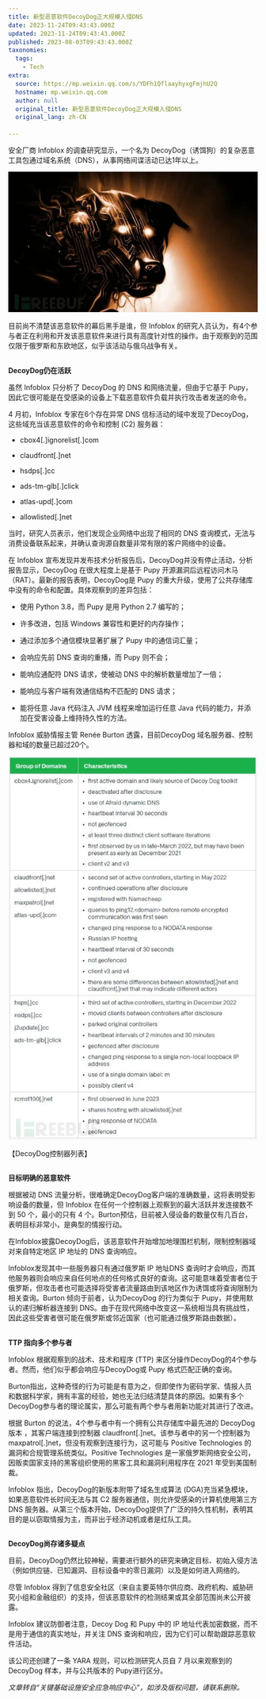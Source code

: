 ```yaml
---
title: 新型恶意软件DecoyDog正大规模入侵DNS
date: 2023-11-24T09:43:43.000Z
updated: 2023-11-24T09:43:43.000Z
published: 2023-08-03T09:43:43.000Z
taxonomies:
  tags:
    - Tech
extra:
  source: https://mp.weixin.qq.com/s/YDFh1QflaayhyxgFmjhU2Q
  hostname: mp.weixin.qq.com
  author: null
  original_title: 新型恶意软件DecoyDog正大规模入侵DNS
  original_lang: zh-CN

---
```


安全厂商 Infoblox 的调查研究显示，一个名为 DecoyDog（诱饵狗）的复杂恶意工具包通过域名系统（DNS），从事网络间谍活动已达1年以上。

![Image](640.jpeg)

目前尚不清楚该恶意软件的幕后黑手是谁，但 Infoblox 的研究人员认为，有4个参与者正在利用和开发该恶意软件来进行具有高度针对性的操作。由于观察到的范围仅限于俄罗斯和东欧地区，似乎该活动与俄乌战争有关。

## 

**DecoyDog仍在活跃**

虽然 Infoblox 只分析了 DecoyDog 的 DNS 和网络流量，但由于它基于 Pupy，因此它很可能是在受感染的设备上下载恶意软件负载并执行攻击者发送的命令。

4 月初，Infoblox 专家在6个存在异常 DNS 信标活动的域中发现了DecoyDog，这些域充当该恶意软件的命令和控制 (C2) 服务器：

-   cbox4\[.\]ignorelist\[.\]com
    
-   claudfront\[.\]net
    
-   hsdps\[.\]cc
    
-   ads-tm-glb\[.\]click
    
-   atlas-upd\[.\]com
    
-   allowlisted\[.\]net
    

当时，研究人员表示，他们发现企业网络中出现了相同的 DNS 查询模式，无法与消费设备联系起来，并确认查询源自数量非常有限的客户网络中的设备。

在 Infoblox 宣布发现并发布技术分析报告后，DecoyDog并没有停止活动，分析报告显示，DecoyDog 在很大程度上是基于 Pupy 开源漏洞后远程访问木马（RAT）。最新的报告表明，DecoyDog是 Pupy 的重大升级，使用了公共存储库中没有的命令和配置。具体观察到的差异包括：

-   使用 Python 3.8，而 Pupy 是用 Python 2.7 编写的；
    
-   许多改进，包括 Windows 兼容性和更好的内存操作；
    
-   通过添加多个通信模块显著扩展了 Pupy 中的通信词汇量；
    
-   会响应先前 DNS 查询的重播，而 Pupy 则不会；
    
-   能响应通配符 DNS 请求，使被动 DNS 中的解析数量增加了一倍；
    
-   能响应与客户端有效通信结构不匹配的 DNS 请求；
    
-   能将任意 Java 代码注入 JVM 线程来增加运行任意 Java 代码的能力，并添加在受害设备上维持持久性的方法。
    

Infoblox 威胁情报主管 Renée Burton 透露，目前DecoyDog 域名服务器、控制器和域的数量已超过20个。

![Image](640.1.jpeg)

【DecoyDog控制器列表】

## 

**目标明确的恶意软件**

根据被动 DNS 流量分析，很难确定DecoyDog客户端的准确数量，这将表明受影响设备的数量，但 Infoblox 在任何一个控制器上观察到的最大活跃并发连接数不到 50 个，最小的只有 4 个。Burton预估，目前被入侵设备的数量仅有几百台，表明目标非常小，是典型的情报行动。

在Infoblox披露DecoyDog后，该恶意软件开始增加地理围栏机制，限制控制器域对来自特定地区 IP 地址的 DNS 查询响应。

Infoblox发现其中一些服务器只有通过俄罗斯 IP 地址DNS 查询时才会响应，而其他服务器则会响应来自任何地点的任何格式良好的查询。这可能意味着受害者位于俄罗斯，但攻击者也可能选择将受害者流量路由到该地区作为诱饵或将查询限制为相关查询。Burton 倾向于前者，认为DecoyDog 的行为类似于 Pupy，并使用默认的递归解析器连接到 DNS。由于在现代网络中改变这一系统相当具有挑战性，因此这些受害者很可能在俄罗斯或邻近国家（也可能通过俄罗斯路由数据）。

## 

**TTP 指向多个参与者**

Infoblox 根据观察到的战术、技术和程序 (TTP) 来区分操作DecoyDog的4个参与者。然而，他们似乎都会响应与DecoyDog或 Pupy 格式匹配正确的查询。

Burton指出，这种奇怪的行为可能是有意为之，但即使作为密码学家、情报人员和数据科学家，拥有丰富的经验，她也无法归结清楚具体的原因。如果有多个 DecoyDog参与者的理论属实，那么可能有两个参与者用新功能对其进行了改进。

根据 Burton 的说法，4个参与者中有一个拥有公共存储库中最先进的 DecoyDog 版本 ，其客户端连接到控制器 claudfront\[.\]net。该参与者中的另一个控制器为maxpatrol\[.\]net，但没有观察到连接行为，这可能与 Positive Technologies 的漏洞和合规管理系统类似。Positive Technologies 是一家俄罗斯网络安全公司，因贩卖国家支持的黑客组织使用的黑客工具和漏洞利用程序在 2021 年受到美国制裁。

Infoblox 指出，DecoyDog的新版本附带了域名生成算法 (DGA)充当紧急模块，如果恶意软件长时间无法与其 C2 服务器通信，则允许受感染的计算机使用第三方 DNS 服务器。从第三个版本开始，DecoyDog提供了广泛的持久性机制，表明其目的是以窃取情报为主，而非出于经济动机或者是红队工具。

## 

**DecoyDog尚存诸多疑点**

目前，DecoyDog仍然比较神秘，需要进行额外的研究来确定目标、初始入侵方法（例如供应链、已知漏洞、目标设备中的零日漏洞）以及是如何进入网络的。

尽管 Infoblox 得到了信息安全社区（来自主要英特尔供应商、政府机构、威胁研究小组和金融组织）的支持，但该恶意软件的检测结果或其全部范围尚未公开披露。

Infoblox 建议防御者注意，Decoy Dog 和 Pupy 中的 IP 地址代表加密数据，而不是用于通信的真实地址，并关注 DNS 查询和响应，因为它们可以帮助跟踪恶意软件活动。

该公司还创建了一条 YARA 规则，可以检测研究人员自 7 月以来观察到的 DecoyDog 样本，并与公共版本的 Pupy进行区分。

_文章转自“关键基础设施安全应急响应中心”，如涉及版权问题，请联系删除。_